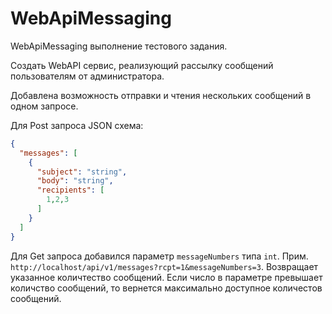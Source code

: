 # WebApiMessaging
 WebApiMessaging выполнение тестового задания.

 Создать WebAPI сервис, реализующий рассылку сообщений пользователям от администратора.

Добавлена возможность отправки и чтения нескольких сообщений в одном запросе.
 
Для Post запроса JSON схема:
```json
{
  "messages": [
    {
      "subject": "string",
      "body": "string",
      "recipients": [
        1,2,3
      ]
    }
  ]
}
```

Для Get запроса добавился параметр `messageNumbers` типа `int`. Прим. `http://localhost/api/v1/messages?rcpt=1&messageNumbers=3`. Возвращает указанное количтество сообщений. Если число в параметре превышает количство сообщений, то вернется максимально доступное количестов сообщений.

